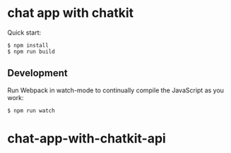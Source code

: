 #  chat app with chatkit

Quick start:

```
$ npm install
$ npm run build
````

## Development

Run Webpack in watch-mode to continually compile the JavaScript as you work:

```
$ npm run watch
```
# chat-app-with-chatkit-api
